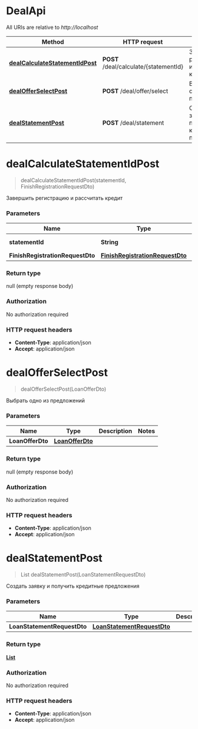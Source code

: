 # DealApi

All URIs are relative to *http://localhost*

| Method | HTTP request | Description |
|------------- | ------------- | -------------|
| [**dealCalculateStatementIdPost**](DealApi.md#dealCalculateStatementIdPost) | **POST** /deal/calculate/{statementId} | Завершить регистрацию и рассчитать кредит |
| [**dealOfferSelectPost**](DealApi.md#dealOfferSelectPost) | **POST** /deal/offer/select | Выбрать одно из предложений |
| [**dealStatementPost**](DealApi.md#dealStatementPost) | **POST** /deal/statement | Создать заявку и получить кредитные предложения |


<a name="dealCalculateStatementIdPost"></a>
# **dealCalculateStatementIdPost**
> dealCalculateStatementIdPost(statementId, FinishRegistrationRequestDto)

Завершить регистрацию и рассчитать кредит

### Parameters

|Name | Type | Description  | Notes |
|------------- | ------------- | ------------- | -------------|
| **statementId** | **String**| UUID заявки | [default to null] |
| **FinishRegistrationRequestDto** | [**FinishRegistrationRequestDto**](../Models/FinishRegistrationRequestDto.md)|  | |

### Return type

null (empty response body)

### Authorization

No authorization required

### HTTP request headers

- **Content-Type**: application/json
- **Accept**: application/json

<a name="dealOfferSelectPost"></a>
# **dealOfferSelectPost**
> dealOfferSelectPost(LoanOfferDto)

Выбрать одно из предложений

### Parameters

|Name | Type | Description  | Notes |
|------------- | ------------- | ------------- | -------------|
| **LoanOfferDto** | [**LoanOfferDto**](../Models/LoanOfferDto.md)|  | |

### Return type

null (empty response body)

### Authorization

No authorization required

### HTTP request headers

- **Content-Type**: application/json
- **Accept**: application/json

<a name="dealStatementPost"></a>
# **dealStatementPost**
> List dealStatementPost(LoanStatementRequestDto)

Создать заявку и получить кредитные предложения

### Parameters

|Name | Type | Description  | Notes |
|------------- | ------------- | ------------- | -------------|
| **LoanStatementRequestDto** | [**LoanStatementRequestDto**](../Models/LoanStatementRequestDto.md)|  | |

### Return type

[**List**](../Models/LoanOfferDto.md)

### Authorization

No authorization required

### HTTP request headers

- **Content-Type**: application/json
- **Accept**: application/json


